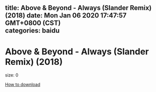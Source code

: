 
title: Above & Beyond - Always (Slander Remix) (2018)
date: Mon Jan 06 2020 17:47:57 GMT+0800 (CST)    
categories: baidu
---

# Above & Beyond - Always (Slander Remix) (2018)
size: 0
 
 

[How to download](https://bpcam.bemobtrk.com/go/2ceec3aa-1ca2-46d6-b9ff-aaa5c184517c?jno=1773)